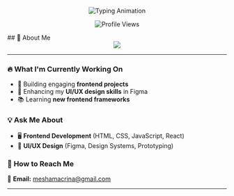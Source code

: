 <p align="center">
  <img src="https://readme-typing-svg.herokuapp.com?font=Fira+Code&weight=500&size=22&pause=1000&color=F7A900&width=900&lines=Hey!+I'm+Mesha+Lolpusike,+a+Frontend+Developer+and+a+UI/UX+Designer." alt="Typing Animation" />
</p>
<p align="center">
  <img src="https://komarev.com/ghpvc/?username=MeshaLolpusike&label=Profile+Views&color=F7A900&style=flat-square" alt="Profile Views" />
</p>
## 🚀 About Me  

<div align="center">
  <img src="https://readme-typing-svg.herokuapp.com?font=Fira+Code&weight=500&size=22&pause=1000&color=F7A900&center=true&width=800&lines=👋+Hey!+I'm+Mesha+Lolpusike;A+passionate+Frontend+Developer+and+UI/UX+Designer;I+love+building+beautiful,+user-friendly,+and+interactive+web+apps!">
</div>

---

### 🔥 **What I'm Currently Working On**  
- 🚀 Building engaging **frontend projects**  
- 🎨 Enhancing my **UI/UX design skills** in Figma  
- 📚 Learning **new frontend frameworks**  

### 💡 **Ask Me About**  
- 🖥️ **Frontend Development** (HTML, CSS, JavaScript, React)  
- 🎨 **UI/UX Design** (Figma, Design Systems, Prototyping)  

### 📩 **How to Reach Me**  
📧 **Email:** [meshamacrina@gmail.com](mailto:meshamacrina@gmail.com)  

---




